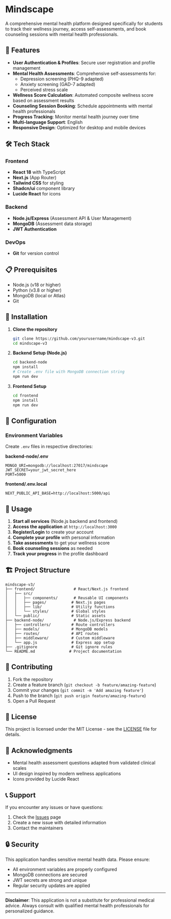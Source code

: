 # Mindscape

A comprehensive mental health platform designed specifically for students to track their wellness journey, access self-assessments, and book counseling sessions with mental health professionals.

## 🌟 Features

- **User Authentication & Profiles**: Secure user registration and profile management
- **Mental Health Assessments**: Comprehensive self-assessments for:
  - Depression screening (PHQ-9 adapted)
  - Anxiety screening (GAD-7 adapted)
  - Perceived stress scale
- **Wellness Score Calculation**: Automated composite wellness score based on assessment results
- **Counseling Session Booking**: Schedule appointments with mental health professionals
- **Progress Tracking**: Monitor mental health journey over time
- **Multi-language Support**: English
- **Responsive Design**: Optimized for desktop and mobile devices

## 🛠 Tech Stack

### Frontend
- **React 18** with TypeScript
- **Next.js** (App Router)
- **Tailwind CSS** for styling
- **Shadcn/ui** component library
- **Lucide React** for icons

### Backend
- **Node.js/Express** (Assessment API & User Management)
- **MongoDB** (Assessment data storage)
- **JWT Authentication**

### DevOps
- **Git** for version control

## 📋 Prerequisites

- Node.js (v18 or higher)
- Python (v3.8 or higher)
- MongoDB (local or Atlas)
- Git

## 🚀 Installation

1. **Clone the repository**
   ```bash
   git clone https://github.com/yourusername/mindscape-v3.git
   cd mindscape-v3
   ```

2. **Backend Setup (Node.js)**
   ```bash
   cd backend-node
   npm install
   # Create .env file with MongoDB connection string
   npm run dev
   ```

3. **Frontend Setup**
   ```bash
   cd frontend
   npm install
   npm run dev
   ```

## 🔧 Configuration

### Environment Variables

Create `.env` files in respective directories:

**backend-node/.env**
```
MONGO_URI=mongodb://localhost:27017/mindscape
JWT_SECRET=your_jwt_secret_here
PORT=5000
```

**frontend/.env.local**
```
NEXT_PUBLIC_API_BASE=http://localhost:5000/api
```

## 📖 Usage

1. **Start all services** (Node.js backend and frontend)
2. **Access the application** at `http://localhost:3000`
3. **Register/Login** to create your account
4. **Complete your profile** with personal information
5. **Take assessments** to get your wellness score
6. **Book counseling sessions** as needed
7. **Track your progress** in the profile dashboard

## 🏗 Project Structure

```
mindscape-v3/
├── frontend/                 # React/Next.js frontend
│   ├── src/
│   │   ├── components/       # Reusable UI components
│   │   ├── pages/           # Next.js pages
│   │   ├── lib/             # Utility functions
│   │   └── styles/          # Global styles
│   └── public/              # Static assets
├── backend-node/             # Node.js/Express backend
│   ├── controllers/         # Route controllers
│   ├── models/              # MongoDB models
│   ├── routes/              # API routes
│   ├── middleware/          # Custom middleware
│   └── app.js               # Express app setup
├── .gitignore               # Git ignore rules
└── README.md               # Project documentation
```

## 🤝 Contributing

1. Fork the repository
2. Create a feature branch (`git checkout -b feature/amazing-feature`)
3. Commit your changes (`git commit -m 'Add amazing feature'`)
4. Push to the branch (`git push origin feature/amazing-feature`)
5. Open a Pull Request

## 📝 License

This project is licensed under the MIT License - see the [LICENSE](LICENSE) file for details.

## 🙏 Acknowledgments

- Mental health assessment questions adapted from validated clinical scales
- UI design inspired by modern wellness applications
- Icons provided by Lucide React

## 📞 Support

If you encounter any issues or have questions:

1. Check the [Issues](https://github.com/shouryakakkar/Mindscape/issues) page
2. Create a new issue with detailed information
3. Contact the maintainers

## 🔒 Security

This application handles sensitive mental health data. Please ensure:
- All environment variables are properly configured
- MongoDB connections are secured
- JWT secrets are strong and unique
- Regular security updates are applied

---

**Disclaimer**: This application is not a substitute for professional medical advice. Always consult with qualified mental health professionals for personalized guidance.

